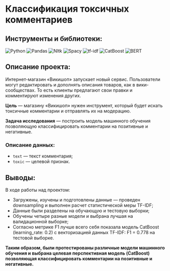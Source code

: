 # Классификация токсичных комментариев

## Инструменты и библиотеки:
![Python](https://img.shields.io/badge/-Python-white?style=flat&logo=python)
![Pandas](https://img.shields.io/badge/-Pandas-white?style=flat&logo=pandas&logoColor=130754)
![Nltk](https://img.shields.io/badge/-Nltk-white?style=flat&logo=Nltk)
![Spacy](https://img.shields.io/badge/-Spacy-white?style=flat&logo=Spacy)
![tf-idf](https://img.shields.io/badge/-tf_idf-white?style=flat&logo=tf-idf)
![CatBoost](https://img.shields.io/badge/-CatBoost-white?style=flat&logo=CatBoost)
![BERT](https://img.shields.io/badge/-BERT-white?style=flat&logo=BERT)
## Описание проекта:
Интернет-магазин «Викишоп» запускает новый сервис. Пользователи могут редактировать и дополнять описания товаров, как в вики-сообществах. То есть клиенты предлагают свои правки и комментируют изменения других.

**Цель** — магазину «Викишоп» нужен инструмент, который будет искать токсичные комментарии и отправлять их на модерацию.

**Задача исследования** — построить модель машинного обучения позволяющую классифицировать комментарии на позитивные и негативные.

### Описание данных:
*	`text` — текст комментария;
*	`toxic` — целевой признак.
## Выводы:
В ходе работы над проектом:

* Загружены, изучены и подготовлены данные — проведен downsampling и выполнен расчет статистической меры TF-IDF;
* Данные были разделены на обучающую и тестовую выборки;
* Обучены четыре разные модели и выбрана лучшая на валидационной выборке;
* Согласно метрике F1 лучше всего себя показала модель CatBoost (learning_rate: 0.2) с векторизацией данных TF-IDF: F1 = 0.778 на тестовой выборке.

**Таким образом, были протестированы различные модели машинного обучения и выбрана целевая перспективная модель (CatBoost) позволяющая классифицировать комментарии на позитивные и негативные.**
